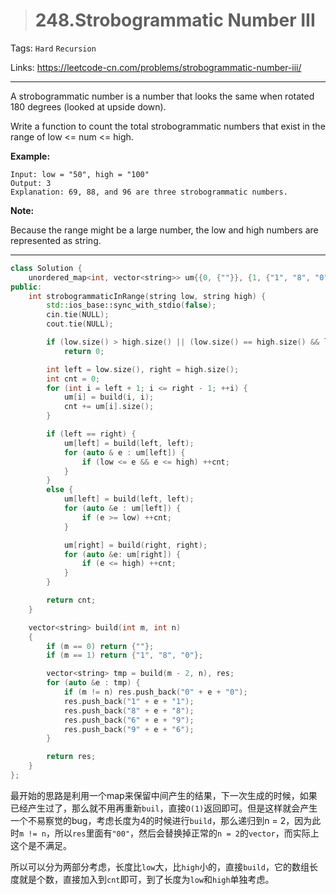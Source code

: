 > # 248.Strobogrammatic Number III

Tags: `Hard` `Recursion`

Links: https://leetcode-cn.com/problems/strobogrammatic-number-iii/

------

A strobogrammatic number is a number that looks the same when rotated 180 degrees (looked at upside down).

Write a function to count the total strobogrammatic numbers that exist in the range of low <= num <= high.

**Example:**

```
Input: low = "50", high = "100"
Output: 3 
Explanation: 69, 88, and 96 are three strobogrammatic numbers.
```

**Note:**

Because the range might be a large number, the low and high numbers are represented as string.

-----

```c++
class Solution {
    unordered_map<int, vector<string>> um{{0, {""}}, {1, {"1", "8", "0"}}};
public:
    int strobogrammaticInRange(string low, string high) {
        std::ios_base::sync_with_stdio(false);
        cin.tie(NULL);
        cout.tie(NULL);

        if (low.size() > high.size() || (low.size() == high.size() && low > high))
            return 0;

        int left = low.size(), right = high.size();
        int cnt = 0;
        for (int i = left + 1; i <= right - 1; ++i) {
            um[i] = build(i, i);
            cnt += um[i].size();
        }

        if (left == right) {
            um[left] = build(left, left);
            for (auto & e : um[left]) {
                if (low <= e && e <= high) ++cnt;
            }
        }
        else {
            um[left] = build(left, left);
            for (auto &e : um[left]) {
                if (e >= low) ++cnt;
            }

            um[right] = build(right, right);
            for (auto &e: um[right]) {
                if (e <= high) ++cnt;
            }
        }

        return cnt;
    }

    vector<string> build(int m, int n)
    {
        if (m == 0) return {""};
        if (m == 1) return {"1", "8", "0"};

        vector<string> tmp = build(m - 2, n), res;
        for (auto &e : tmp) {
            if (m != n) res.push_back("0" + e + "0");
            res.push_back("1" + e + "1");
            res.push_back("8" + e + "8");
            res.push_back("6" + e + "9");
            res.push_back("9" + e + "6");
        }

        return res;
    }
};
```

最开始的思路是利用一个map来保留中间产生的结果，下一次生成的时候，如果已经产生过了，那么就不用再重新`buil`，直接`O(1)`返回即可。但是这样就会产生一个不易察觉的bug，考虑长度为4的时候进行`build`，那么递归到n = 2，因为此时`m != n`，所以`res`里面有`"00"`，然后会替换掉正常的`n = 2`的`vector`，而实际上这个是不满足。

所以可以分为两部分考虑，长度比`low`大，比`high`小的，直接`build`，它的数组长度就是个数，直接加入到`cnt`即可，到了长度为`low`和`high`单独考虑。